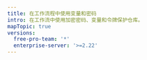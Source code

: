 ```yaml
---
title: 在工作流程中使用变量和密码
intro: 在工作流中使用加密密码、变量和令牌保护仓库。
mapTopic: true
versions:
  free-pro-team: '*'
  enterprise-server: '>=2.22'
---
```


